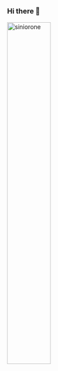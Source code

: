 ### Hi there 👋
<div>
	  <img width="45%"  src="https://github-readme-streak-stats.herokuapp.com/?user=siniorone&" alt="siniorone" />
	</div>
<!--
**siniorone/siniorone** is a ✨ _special_ ✨ repository because its `README.md` (this file) appears on your GitHub profile.

Here are some ideas to get you started:

- 🔭 I’m currently working on ...
- 🌱 I’m currently learning ...
- 👯 I’m looking to collaborate on ...
- 🤔 I’m looking for help with ...
- 💬 Ask me about ...
- 📫 How to reach me: ...
- 😄 Pronouns: ...
- ⚡ Fun fact: ...
-->

